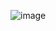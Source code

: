 ![image](https://github.com/hannahnakku/HTML-CSS-EXERCISE/assets/171737437/15ac0cd3-3542-443c-bb92-7b993cc4c2db)
